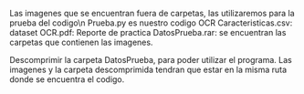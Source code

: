 Las imagenes que se encuentran fuera de carpetas, las utilizaremos para la prueba del codigo\n
Prueba.py es nuestro codigo OCR
Caracteristicas.csv: dataset
OCR.pdf: Reporte de practica
DatosPrueba.rar: se encuentran las carpetas que contienen las imagenes.

Descomprimir la carpeta DatosPrueba, para poder utilizar el programa.
Las imagenes y la carpeta descomprimida tendran que estar en la misma ruta donde se encuentra el codigo.

